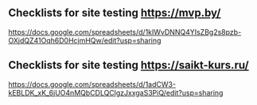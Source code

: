 ## Checklists for site testing https://mvp.by/

https://docs.google.com/spreadsheets/d/1kIWvDNNQ4YIsZBg2s8pzb-OXjdQZ41Oqh6D0HcjmHQw/edit?usp=sharing

## Checklists for site testing https://saikt-kurs.ru/

https://docs.google.com/spreadsheets/d/1adCW3-kEBLDK_xK_6jUO4nMQbCDLQClgzJxxgaS3PiQ/edit?usp=sharing
